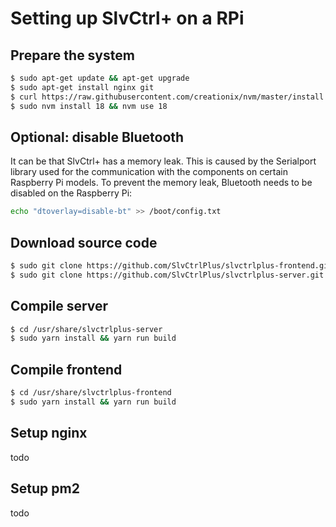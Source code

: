 # Setting up SlvCtrl+ on a RPi

## Prepare the system
```bash
$ sudo apt-get update && apt-get upgrade
$ sudo apt-get install nginx git
$ curl https://raw.githubusercontent.com/creationix/nvm/master/install.sh | bash 
$ sudo nvm install 18 && nvm use 18
```

## Optional: disable Bluetooth
It can be that SlvCtrl+ has a memory leak. This is caused by the Serialport library used for the communication with the components on certain Raspberry Pi models. To prevent the memory leak, Bluetooth needs to be disabled on the Raspberry Pi:

```bash
echo "dtoverlay=disable-bt" >> /boot/config.txt
```

## Download source code
```bash
$ sudo git clone https://github.com/SlvCtrlPlus/slvctrlplus-frontend.git /usr/share
$ sudo git clone https://github.com/SlvCtrlPlus/slvctrlplus-server.git /usr/share
```

## Compile server
```bash
$ cd /usr/share/slvctrlplus-server
$ sudo yarn install && yarn run build
```

## Compile frontend
```bash
$ cd /usr/share/slvctrlplus-frontend
$ sudo yarn install && yarn run build
```

## Setup nginx
todo

## Setup pm2
todo
